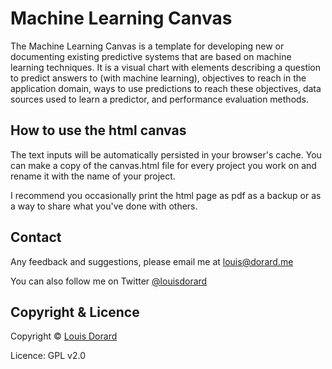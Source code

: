 # Machine Learning Canvas

The Machine Learning Canvas is a template for developing new or documenting existing predictive systems that are based on machine learning techniques. It is a visual chart with elements describing a question to predict answers to (with machine learning), objectives to reach in the application domain, ways to use predictions to reach these objectives, data sources used to learn a predictor, and performance evaluation methods.

## How to use the html canvas

The text inputs will be automatically persisted in your browser's cache. You can make a copy of the canvas.html file for every project you work on and rename it with the name of your project.

I recommend you occasionally print the html page as pdf as a backup or as a way to share what you've done with others.

## Contact

Any feedback and suggestions, please email me at louis@dorard.me

You can also follow me on Twitter [@louisdorard](http://twitter.com/louisdorard)

## Copyright & Licence

Copyright © [Louis Dorard](http://www.louisdorard.com/)

Licence: GPL v2.0
